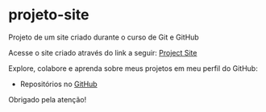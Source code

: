 # projeto-site
 Projeto de um site criado durante o curso de Git e GitHub

 Acesse o site criado através do link a seguir: [Project Site](https://diasdavizin.github.io/projeto-site/)    


 Explore, colabore e aprenda sobre meus projetos em meu perfil do GitHub:
 * Repositórios no [GitHub](https://github.com/diasdavizin)

 Obrigado pela atenção!